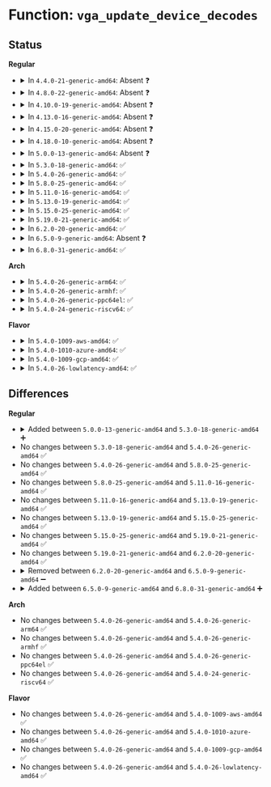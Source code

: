 # Function: <code>vga_update_device_decodes</code>

## Status
<b>Regular</b>
<ul>
<li>
<details>
<summary>In <code>4.4.0-21-generic-amd64</code>: Absent ❓</summary>

```json
{
  "name": "vga_update_device_decodes",
  "collision_type": "Unique Static",
  "inline_type": "Full",
  "funcs": [
    {
      "addr": 18446744071584347478,
      "name": "vga_update_device_decodes",
      "external": false,
      "loc": "drivers/gpu/vga/vgaarb.c:649",
      "file": "drivers/gpu/vga/vgaarb.c",
      "inline": "declared, inlined",
      "caller_inline": [
        "drivers/gpu/vga/vgaarb.c:__vga_set_legacy_decoding"
      ],
      "caller_func": []
    }
  ],
  "symbols": []
}
```
</details>
</li>
<li>
<details>
<summary>In <code>4.8.0-22-generic-amd64</code>: Absent ❓</summary>

```json
{
  "name": "vga_update_device_decodes",
  "collision_type": "Unique Static",
  "inline_type": "Full",
  "funcs": [
    {
      "addr": 18446744071585399596,
      "name": "vga_update_device_decodes",
      "external": false,
      "loc": "drivers/gpu/vga/vgaarb.c:649",
      "file": "drivers/gpu/vga/vgaarb.c",
      "inline": "declared, inlined",
      "caller_inline": [
        "drivers/gpu/vga/vgaarb.c:__vga_set_legacy_decoding"
      ],
      "caller_func": []
    }
  ],
  "symbols": []
}
```
</details>
</li>
<li>
<details>
<summary>In <code>4.10.0-19-generic-amd64</code>: Absent ❓</summary>

```json
{
  "name": "vga_update_device_decodes",
  "collision_type": "Unique Static",
  "inline_type": "Full",
  "funcs": [
    {
      "addr": 18446744071585598852,
      "name": "vga_update_device_decodes",
      "external": false,
      "loc": "drivers/gpu/vga/vgaarb.c:730",
      "file": "drivers/gpu/vga/vgaarb.c",
      "inline": "declared, inlined",
      "caller_inline": [
        "drivers/gpu/vga/vgaarb.c:__vga_set_legacy_decoding"
      ],
      "caller_func": []
    }
  ],
  "symbols": []
}
```
</details>
</li>
<li>
<details>
<summary>In <code>4.13.0-16-generic-amd64</code>: Absent ❓</summary>

```json
{
  "name": "vga_update_device_decodes",
  "collision_type": "Unique Static",
  "inline_type": "Full",
  "funcs": [
    {
      "addr": 18446744071585682417,
      "name": "vga_update_device_decodes",
      "external": false,
      "loc": "drivers/gpu/vga/vgaarb.c:730",
      "file": "drivers/gpu/vga/vgaarb.c",
      "inline": "declared, inlined",
      "caller_inline": [
        "drivers/gpu/vga/vgaarb.c:__vga_set_legacy_decoding"
      ],
      "caller_func": []
    }
  ],
  "symbols": []
}
```
</details>
</li>
<li>
<details>
<summary>In <code>4.15.0-20-generic-amd64</code>: Absent ❓</summary>

```json
{
  "name": "vga_update_device_decodes",
  "collision_type": "Unique Static",
  "inline_type": "Full",
  "funcs": [
    {
      "addr": 18446744071586114641,
      "name": "vga_update_device_decodes",
      "external": false,
      "loc": "drivers/gpu/vga/vgaarb.c:730",
      "file": "drivers/gpu/vga/vgaarb.c",
      "inline": "declared, inlined",
      "caller_inline": [
        "drivers/gpu/vga/vgaarb.c:__vga_set_legacy_decoding"
      ],
      "caller_func": []
    }
  ],
  "symbols": []
}
```
</details>
</li>
<li>
<details>
<summary>In <code>4.18.0-10-generic-amd64</code>: Absent ❓</summary>

```json
{
  "name": "vga_update_device_decodes",
  "collision_type": "Unique Static",
  "inline_type": "Full",
  "funcs": [
    {
      "addr": 18446744071586363091,
      "name": "vga_update_device_decodes",
      "external": false,
      "loc": "drivers/gpu/vga/vgaarb.c:730",
      "file": "drivers/gpu/vga/vgaarb.c",
      "inline": "declared, inlined",
      "caller_inline": [
        "drivers/gpu/vga/vgaarb.c:__vga_set_legacy_decoding"
      ],
      "caller_func": []
    }
  ],
  "symbols": []
}
```
</details>
</li>
<li>
<details>
<summary>In <code>5.0.0-13-generic-amd64</code>: Absent ❓</summary>

```json
{
  "name": "vga_update_device_decodes",
  "collision_type": "Unique Static",
  "inline_type": "Full",
  "funcs": [
    {
      "addr": 18446744071586504323,
      "name": "vga_update_device_decodes",
      "external": false,
      "loc": "drivers/gpu/vga/vgaarb.c:730",
      "file": "drivers/gpu/vga/vgaarb.c",
      "inline": "declared, inlined",
      "caller_inline": [
        "drivers/gpu/vga/vgaarb.c:__vga_set_legacy_decoding"
      ],
      "caller_func": []
    }
  ],
  "symbols": []
}
```
</details>
</li>
<li>
<details>
<summary>In <code>5.3.0-18-generic-amd64</code>: ✅</summary>

```c
void vga_update_device_decodes(struct vga_device * vgadev, int new_decodes)
```

```json
{
  "name": "vga_update_device_decodes",
  "collision_type": "Unique Static",
  "inline_type": "No",
  "funcs": [
    {
      "addr": 18446744071586755082,
      "name": "vga_update_device_decodes",
      "external": false,
      "loc": "drivers/gpu/vga/vgaarb.c:779",
      "file": "drivers/gpu/vga/vgaarb.c",
      "inline": "seen, unknown",
      "caller_inline": [],
      "caller_func": [
        "drivers/gpu/vga/vgaarb.c:__vga_set_legacy_decoding"
      ]
    }
  ],
  "symbols": [
    {
      "addr": 18446744071586755082,
      "name": "vga_update_device_decodes",
      "section": ".text",
      "bind": "STB_LOCAL",
      "size": 275
    }
  ]
}
```
</details>
</li>
<li>
<details>
<summary>In <code>5.4.0-26-generic-amd64</code>: ✅</summary>

```c
void vga_update_device_decodes(struct vga_device * vgadev, int new_decodes)
```

```json
{
  "name": "vga_update_device_decodes",
  "collision_type": "Unique Static",
  "inline_type": "No",
  "funcs": [
    {
      "addr": 18446744071586901546,
      "name": "vga_update_device_decodes",
      "external": false,
      "loc": "drivers/gpu/vga/vgaarb.c:779",
      "file": "drivers/gpu/vga/vgaarb.c",
      "inline": "seen, unknown",
      "caller_inline": [],
      "caller_func": [
        "drivers/gpu/vga/vgaarb.c:__vga_set_legacy_decoding"
      ]
    }
  ],
  "symbols": [
    {
      "addr": 18446744071586901546,
      "name": "vga_update_device_decodes",
      "section": ".text",
      "bind": "STB_LOCAL",
      "size": 270
    }
  ]
}
```
</details>
</li>
<li>
<details>
<summary>In <code>5.8.0-25-generic-amd64</code>: ✅</summary>

```c
void vga_update_device_decodes(struct vga_device * vgadev, int new_decodes)
```

```json
{
  "name": "vga_update_device_decodes",
  "collision_type": "Unique Static",
  "inline_type": "No",
  "funcs": [
    {
      "addr": 18446744071587712669,
      "name": "vga_update_device_decodes",
      "external": false,
      "loc": "drivers/gpu/vga/vgaarb.c:779",
      "file": "drivers/gpu/vga/vgaarb.c",
      "inline": "seen, unknown",
      "caller_inline": [],
      "caller_func": [
        "drivers/gpu/vga/vgaarb.c:__vga_set_legacy_decoding"
      ]
    }
  ],
  "symbols": [
    {
      "addr": 18446744071587712669,
      "name": "vga_update_device_decodes",
      "section": ".text",
      "bind": "STB_LOCAL",
      "size": 270
    }
  ]
}
```
</details>
</li>
<li>
<details>
<summary>In <code>5.11.0-16-generic-amd64</code>: ✅</summary>

```c
void vga_update_device_decodes(struct vga_device * vgadev, int new_decodes)
```

```json
{
  "name": "vga_update_device_decodes",
  "collision_type": "Unique Static",
  "inline_type": "No",
  "funcs": [
    {
      "addr": 18446744071591527853,
      "name": "vga_update_device_decodes",
      "external": false,
      "loc": "drivers/gpu/vga/vgaarb.c:778",
      "file": "drivers/gpu/vga/vgaarb.c",
      "inline": "seen, unknown",
      "caller_inline": [],
      "caller_func": [
        "drivers/gpu/vga/vgaarb.c:__vga_set_legacy_decoding"
      ]
    }
  ],
  "symbols": [
    {
      "addr": 18446744071591527853,
      "name": "vga_update_device_decodes",
      "section": ".text",
      "bind": "STB_LOCAL",
      "size": 270
    }
  ]
}
```
</details>
</li>
<li>
<details>
<summary>In <code>5.13.0-19-generic-amd64</code>: ✅</summary>

```c
void vga_update_device_decodes(struct vga_device * vgadev, int new_decodes)
```

```json
{
  "name": "vga_update_device_decodes",
  "collision_type": "Unique Static",
  "inline_type": "No",
  "funcs": [
    {
      "addr": 18446744071591469983,
      "name": "vga_update_device_decodes",
      "external": false,
      "loc": "drivers/gpu/vga/vgaarb.c:779",
      "file": "drivers/gpu/vga/vgaarb.c",
      "inline": "seen, unknown",
      "caller_inline": [],
      "caller_func": [
        "drivers/gpu/vga/vgaarb.c:__vga_set_legacy_decoding"
      ]
    }
  ],
  "symbols": [
    {
      "addr": 18446744071591469983,
      "name": "vga_update_device_decodes",
      "section": ".text",
      "bind": "STB_LOCAL",
      "size": 270
    }
  ]
}
```
</details>
</li>
<li>
<details>
<summary>In <code>5.15.0-25-generic-amd64</code>: ✅</summary>

```c
void vga_update_device_decodes(struct vga_device * vgadev, int new_decodes)
```

```json
{
  "name": "vga_update_device_decodes",
  "collision_type": "Unique Static",
  "inline_type": "No",
  "funcs": [
    {
      "addr": 18446744071592538142,
      "name": "vga_update_device_decodes",
      "external": false,
      "loc": "drivers/gpu/vga/vgaarb.c:758",
      "file": "drivers/gpu/vga/vgaarb.c",
      "inline": "seen, unknown",
      "caller_inline": [],
      "caller_func": [
        "drivers/gpu/vga/vgaarb.c:__vga_set_legacy_decoding"
      ]
    }
  ],
  "symbols": [
    {
      "addr": 18446744071592538142,
      "name": "vga_update_device_decodes",
      "section": ".text",
      "bind": "STB_LOCAL",
      "size": 267
    }
  ]
}
```
</details>
</li>
<li>
<details>
<summary>In <code>5.19.0-21-generic-amd64</code>: ✅</summary>

```c
void vga_update_device_decodes(struct vga_device * vgadev, int new_decodes)
```

```json
{
  "name": "vga_update_device_decodes",
  "collision_type": "Unique Static",
  "inline_type": "No",
  "funcs": [
    {
      "addr": 18446744071594254407,
      "name": "vga_update_device_decodes",
      "external": false,
      "loc": "drivers/pci/vgaarb.c:875",
      "file": "drivers/pci/vgaarb.c",
      "inline": "seen, unknown",
      "caller_inline": [],
      "caller_func": [
        "drivers/pci/vgaarb.c:__vga_set_legacy_decoding"
      ]
    }
  ],
  "symbols": [
    {
      "addr": 18446744071594254407,
      "name": "vga_update_device_decodes",
      "section": ".text",
      "bind": "STB_LOCAL",
      "size": 278
    }
  ]
}
```
</details>
</li>
<li>
<details>
<summary>In <code>6.2.0-20-generic-amd64</code>: ✅</summary>

```c
void vga_update_device_decodes(struct vga_device * vgadev, int new_decodes)
```

```json
{
  "name": "vga_update_device_decodes",
  "collision_type": "Unique Static",
  "inline_type": "No",
  "funcs": [
    {
      "addr": 18446744071588402976,
      "name": "vga_update_device_decodes",
      "external": false,
      "loc": "drivers/pci/vgaarb.c:875",
      "file": "drivers/pci/vgaarb.c",
      "inline": "seen, unknown",
      "caller_inline": [],
      "caller_func": [
        "drivers/pci/vgaarb.c:__vga_set_legacy_decoding"
      ]
    }
  ],
  "symbols": [
    {
      "addr": 18446744071588402976,
      "name": "vga_update_device_decodes",
      "section": ".text",
      "bind": "STB_LOCAL",
      "size": 335
    }
  ]
}
```
</details>
</li>
<li>
<details>
<summary>In <code>6.5.0-9-generic-amd64</code>: Absent ❓</summary>

```json
{
  "name": "vga_update_device_decodes",
  "collision_type": "Unique Static",
  "inline_type": "Full",
  "funcs": [
    {
      "addr": 18446744071588679064,
      "name": "vga_update_device_decodes",
      "external": false,
      "loc": "drivers/pci/vgaarb.c:868",
      "file": "drivers/pci/vgaarb.c",
      "inline": "declared, inlined",
      "caller_inline": [
        "drivers/pci/vgaarb.c:__vga_set_legacy_decoding"
      ],
      "caller_func": []
    }
  ],
  "symbols": []
}
```
</details>
</li>
<li>
<details>
<summary>In <code>6.8.0-31-generic-amd64</code>: ✅</summary>

```c
void vga_update_device_decodes(struct vga_device * vgadev, unsigned int new_decodes)
```

```json
{
  "name": "vga_update_device_decodes",
  "collision_type": "Unique Static",
  "inline_type": "No",
  "funcs": [
    {
      "addr": 18446744071588979728,
      "name": "vga_update_device_decodes",
      "external": false,
      "loc": "drivers/pci/vgaarb.c:876",
      "file": "drivers/pci/vgaarb.c",
      "inline": "seen, unknown",
      "caller_inline": [],
      "caller_func": [
        "drivers/pci/vgaarb.c:__vga_set_legacy_decoding"
      ]
    }
  ],
  "symbols": [
    {
      "addr": 18446744071588979728,
      "name": "vga_update_device_decodes",
      "section": ".text",
      "bind": "STB_LOCAL",
      "size": 340
    }
  ]
}
```
</details>
</li>
</ul>
<b>Arch</b>
<ul>
<li>
<details>
<summary>In <code>5.4.0-26-generic-arm64</code>: ✅</summary>

```c
void vga_update_device_decodes(struct vga_device * vgadev, int new_decodes)
```

```json
{
  "name": "vga_update_device_decodes",
  "collision_type": "Unique Static",
  "inline_type": "No",
  "funcs": [
    {
      "addr": 18446603336499861348,
      "name": "vga_update_device_decodes",
      "external": false,
      "loc": "drivers/gpu/vga/vgaarb.c:779",
      "file": "drivers/gpu/vga/vgaarb.c",
      "inline": "seen, unknown",
      "caller_inline": [],
      "caller_func": [
        "drivers/gpu/vga/vgaarb.c:__vga_set_legacy_decoding"
      ]
    }
  ],
  "symbols": [
    {
      "addr": 18446603336499861348,
      "name": "vga_update_device_decodes",
      "section": ".text",
      "bind": "STB_LOCAL",
      "size": 356
    }
  ]
}
```
</details>
</li>
<li>
<details>
<summary>In <code>5.4.0-26-generic-armhf</code>: ✅</summary>

```c
void vga_update_device_decodes(struct vga_device * vgadev, int new_decodes)
```

```json
{
  "name": "vga_update_device_decodes",
  "collision_type": "Unique Static",
  "inline_type": "No",
  "funcs": [
    {
      "addr": 3232294052,
      "name": "vga_update_device_decodes",
      "external": false,
      "loc": "drivers/gpu/vga/vgaarb.c:779",
      "file": "drivers/gpu/vga/vgaarb.c",
      "inline": "seen, unknown",
      "caller_inline": [],
      "caller_func": [
        "drivers/gpu/vga/vgaarb.c:__vga_set_legacy_decoding"
      ]
    }
  ],
  "symbols": [
    {
      "addr": 3232294052,
      "name": "vga_update_device_decodes",
      "section": ".text",
      "bind": "STB_LOCAL",
      "size": 352
    }
  ]
}
```
</details>
</li>
<li>
<details>
<summary>In <code>5.4.0-26-generic-ppc64el</code>: ✅</summary>

```c
void vga_update_device_decodes(struct vga_device * vgadev, int new_decodes)
```

```json
{
  "name": "vga_update_device_decodes",
  "collision_type": "Unique Static",
  "inline_type": "No",
  "funcs": [
    {
      "addr": 13835058055293184140,
      "name": "vga_update_device_decodes",
      "external": false,
      "loc": "drivers/gpu/vga/vgaarb.c:779",
      "file": "drivers/gpu/vga/vgaarb.c",
      "inline": "seen, unknown",
      "caller_inline": [],
      "caller_func": [
        "drivers/gpu/vga/vgaarb.c:__vga_set_legacy_decoding"
      ]
    }
  ],
  "symbols": [
    {
      "addr": 13835058055293184140,
      "name": "vga_update_device_decodes",
      "section": ".text",
      "bind": "STB_LOCAL",
      "size": 468
    }
  ]
}
```
</details>
</li>
<li>
<details>
<summary>In <code>5.4.0-24-generic-riscv64</code>: ✅</summary>

```c
void vga_update_device_decodes(struct vga_device * vgadev, int new_decodes)
```

```json
{
  "name": "vga_update_device_decodes",
  "collision_type": "Unique Static",
  "inline_type": "No",
  "funcs": [
    {
      "addr": 18446743936276970670,
      "name": "vga_update_device_decodes",
      "external": false,
      "loc": "drivers/gpu/vga/vgaarb.c:779",
      "file": "drivers/gpu/vga/vgaarb.c",
      "inline": "seen, unknown",
      "caller_inline": [],
      "caller_func": [
        "drivers/gpu/vga/vgaarb.c:__vga_set_legacy_decoding"
      ]
    }
  ],
  "symbols": [
    {
      "addr": 18446743936276970670,
      "name": "vga_update_device_decodes",
      "section": ".text",
      "bind": "STB_LOCAL",
      "size": 350
    }
  ]
}
```
</details>
</li>
</ul>
<b>Flavor</b>
<ul>
<li>
<details>
<summary>In <code>5.4.0-1009-aws-amd64</code>: ✅</summary>

```c
void vga_update_device_decodes(struct vga_device * vgadev, int new_decodes)
```

```json
{
  "name": "vga_update_device_decodes",
  "collision_type": "Unique Static",
  "inline_type": "No",
  "funcs": [
    {
      "addr": 18446744071586658634,
      "name": "vga_update_device_decodes",
      "external": false,
      "loc": "drivers/gpu/vga/vgaarb.c:779",
      "file": "drivers/gpu/vga/vgaarb.c",
      "inline": "seen, unknown",
      "caller_inline": [],
      "caller_func": [
        "drivers/gpu/vga/vgaarb.c:__vga_set_legacy_decoding"
      ]
    }
  ],
  "symbols": [
    {
      "addr": 18446744071586658634,
      "name": "vga_update_device_decodes",
      "section": ".text",
      "bind": "STB_LOCAL",
      "size": 270
    }
  ]
}
```
</details>
</li>
<li>
<details>
<summary>In <code>5.4.0-1010-azure-amd64</code>: ✅</summary>

```c
void vga_update_device_decodes(struct vga_device * vgadev, int new_decodes)
```

```json
{
  "name": "vga_update_device_decodes",
  "collision_type": "Unique Static",
  "inline_type": "No",
  "funcs": [
    {
      "addr": 18446744071586526970,
      "name": "vga_update_device_decodes",
      "external": false,
      "loc": "drivers/gpu/vga/vgaarb.c:779",
      "file": "drivers/gpu/vga/vgaarb.c",
      "inline": "seen, unknown",
      "caller_inline": [],
      "caller_func": [
        "drivers/gpu/vga/vgaarb.c:__vga_set_legacy_decoding"
      ]
    }
  ],
  "symbols": [
    {
      "addr": 18446744071586526970,
      "name": "vga_update_device_decodes",
      "section": ".text",
      "bind": "STB_LOCAL",
      "size": 270
    }
  ]
}
```
</details>
</li>
<li>
<details>
<summary>In <code>5.4.0-1009-gcp-amd64</code>: ✅</summary>

```c
void vga_update_device_decodes(struct vga_device * vgadev, int new_decodes)
```

```json
{
  "name": "vga_update_device_decodes",
  "collision_type": "Unique Static",
  "inline_type": "No",
  "funcs": [
    {
      "addr": 18446744071586856106,
      "name": "vga_update_device_decodes",
      "external": false,
      "loc": "drivers/gpu/vga/vgaarb.c:779",
      "file": "drivers/gpu/vga/vgaarb.c",
      "inline": "seen, unknown",
      "caller_inline": [],
      "caller_func": [
        "drivers/gpu/vga/vgaarb.c:__vga_set_legacy_decoding"
      ]
    }
  ],
  "symbols": [
    {
      "addr": 18446744071586856106,
      "name": "vga_update_device_decodes",
      "section": ".text",
      "bind": "STB_LOCAL",
      "size": 270
    }
  ]
}
```
</details>
</li>
<li>
<details>
<summary>In <code>5.4.0-26-lowlatency-amd64</code>: ✅</summary>

```c
void vga_update_device_decodes(struct vga_device * vgadev, int new_decodes)
```

```json
{
  "name": "vga_update_device_decodes",
  "collision_type": "Unique Static",
  "inline_type": "No",
  "funcs": [
    {
      "addr": 18446744071586962218,
      "name": "vga_update_device_decodes",
      "external": false,
      "loc": "drivers/gpu/vga/vgaarb.c:779",
      "file": "drivers/gpu/vga/vgaarb.c",
      "inline": "seen, unknown",
      "caller_inline": [],
      "caller_func": [
        "drivers/gpu/vga/vgaarb.c:__vga_set_legacy_decoding"
      ]
    }
  ],
  "symbols": [
    {
      "addr": 18446744071586962218,
      "name": "vga_update_device_decodes",
      "section": ".text",
      "bind": "STB_LOCAL",
      "size": 270
    }
  ]
}
```
</details>
</li>
</ul>

## Differences
<b>Regular</b>
<ul>
<li>
<details>
<summary>Added between <code>5.0.0-13-generic-amd64</code> and <code>5.3.0-18-generic-amd64</code> ➕</summary>

```c
void vga_update_device_decodes(struct vga_device * vgadev, int new_decodes)
```
</details>
</li>
<li>
No changes between <code>5.3.0-18-generic-amd64</code> and <code>5.4.0-26-generic-amd64</code> ✅
</li>
<li>
No changes between <code>5.4.0-26-generic-amd64</code> and <code>5.8.0-25-generic-amd64</code> ✅
</li>
<li>
No changes between <code>5.8.0-25-generic-amd64</code> and <code>5.11.0-16-generic-amd64</code> ✅
</li>
<li>
No changes between <code>5.11.0-16-generic-amd64</code> and <code>5.13.0-19-generic-amd64</code> ✅
</li>
<li>
No changes between <code>5.13.0-19-generic-amd64</code> and <code>5.15.0-25-generic-amd64</code> ✅
</li>
<li>
No changes between <code>5.15.0-25-generic-amd64</code> and <code>5.19.0-21-generic-amd64</code> ✅
</li>
<li>
No changes between <code>5.19.0-21-generic-amd64</code> and <code>6.2.0-20-generic-amd64</code> ✅
</li>
<li>
<details>
<summary>Removed between <code>6.2.0-20-generic-amd64</code> and <code>6.5.0-9-generic-amd64</code> ➖</summary>

```c
void vga_update_device_decodes(struct vga_device * vgadev, int new_decodes)
```
</details>
</li>
<li>
<details>
<summary>Added between <code>6.5.0-9-generic-amd64</code> and <code>6.8.0-31-generic-amd64</code> ➕</summary>

```c
void vga_update_device_decodes(struct vga_device * vgadev, unsigned int new_decodes)
```
</details>
</li>
</ul>
<b>Arch</b>
<ul>
<li>
No changes between <code>5.4.0-26-generic-amd64</code> and <code>5.4.0-26-generic-arm64</code> ✅
</li>
<li>
No changes between <code>5.4.0-26-generic-amd64</code> and <code>5.4.0-26-generic-armhf</code> ✅
</li>
<li>
No changes between <code>5.4.0-26-generic-amd64</code> and <code>5.4.0-26-generic-ppc64el</code> ✅
</li>
<li>
No changes between <code>5.4.0-26-generic-amd64</code> and <code>5.4.0-24-generic-riscv64</code> ✅
</li>
</ul>
<b>Flavor</b>
<ul>
<li>
No changes between <code>5.4.0-26-generic-amd64</code> and <code>5.4.0-1009-aws-amd64</code> ✅
</li>
<li>
No changes between <code>5.4.0-26-generic-amd64</code> and <code>5.4.0-1010-azure-amd64</code> ✅
</li>
<li>
No changes between <code>5.4.0-26-generic-amd64</code> and <code>5.4.0-1009-gcp-amd64</code> ✅
</li>
<li>
No changes between <code>5.4.0-26-generic-amd64</code> and <code>5.4.0-26-lowlatency-amd64</code> ✅
</li>
</ul>
